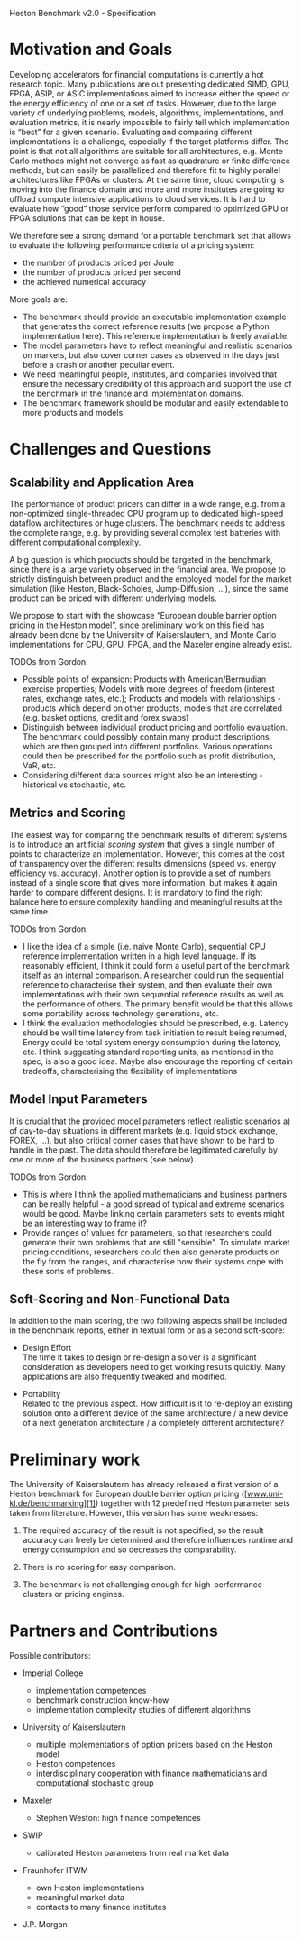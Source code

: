 Heston Benchmark v2.0 - Specification

# Motivation and Goals

Developing accelerators for financial computations is currently a hot research topic. Many publications are out presenting dedicated SIMD, GPU, FPGA, ASIP, or ASIC implementations aimed to increase either the speed or the energy efficiency of one or a set of tasks. However, due to the large variety of underlying problems, models, algorithms, implementations, and evaluation metrics, it is nearly impossible to fairly tell which implementation is “best” for a given scenario.
Evaluating and comparing different implementations is a challenge, especially if the target platforms differ. The point is that not all algorithms are suitable for all architectures, e.g. Monte Carlo methods might not converge as fast as quadrature or finite difference methods, but can easily be parallelized and therefore fit to highly parallel architectures like FPGAs or clusters.
At the same time, cloud computing is moving into the finance domain and more and more institutes are going to offload compute intensive applications to cloud services. It is hard to evaluate how “good” those service perform compared to optimized GPU or FPGA solutions that can be kept in house.

We therefore see a strong demand for a portable benchmark set that allows to evaluate the following performance criteria of a pricing system:
* the number of products priced per Joule
* the number of products priced per second
* the achieved numerical accuracy

More goals are:

* The benchmark should provide an executable implementation example that generates the correct reference results (we propose a Python implementation here). This reference implementation is freely available.
* The model parameters have to reflect meaningful and realistic scenarios on markets, but also cover corner cases as observed in the days just before a crash or another peculiar event.
* We need meaningful people, institutes, and companies involved that ensure the necessary credibility of this approach and support the use of the benchmark in the finance and implementation domains.
* The benchmark framework should be modular and easily extendable to more products and models.


# Challenges and Questions

## Scalability and Application Area

The performance of product pricers can differ in a wide range, e.g. from a non-optimized single-threaded CPU program up to dedicated high-speed dataflow architectures or huge clusters. The benchmark needs to address the complete range, e.g. by providing several complex test batteries with different computational complexity.

A big question is which products should be targeted in the benchmark, since there is a large variety observed in the financial area. We propose to strictly distinguish between product and the employed model for the market simulation (like Heston, Black-Scholes, Jump-Diffusion, …), since the same product can be priced with different underlying models.

We propose to start with the showcase “European double barrier option pricing in the Heston model”, since preliminary work on this field has already been done by the University of Kaiserslautern, and Monte Carlo implementations for CPU, GPU, FPGA, and the Maxeler engine already exist.

TODOs from Gordon: 
* Possible points of expansion: Products with American/Bermudian exercise properties; Models with more degrees of freedom (interest rates, exchange rates, etc.); Products and models with relationships - products which depend on other products, models that are correlated (e.g. basket options, credit and forex swaps)
* Distinguish between individual product pricing and portfolio evaluation. The benchmark could possibly contain many product descriptions, which are then grouped into different portfolios. Various operations could then be prescribed for the portfolio such as profit distribution, VaR, etc.
* Considering different data sources might also be an interesting - historical vs stochastic, etc.


## Metrics and Scoring

The easiest way for comparing the benchmark results of different systems is to introduce an artificial _scoring system_ that gives a single number of points to characterize an implementation. However, this comes at the cost of transparency over the different results dimensions (speed vs. energy efficiency vs. accuracy). Another option is to provide a set of numbers instead of a single score that gives more information, but makes it again harder to compare different designs. It is mandatory to find the right balance here to ensure complexity handling and meaningful results at the same time.

TODOs from Gordon:
* I like the idea of a simple (i.e. naive Monte Carlo), sequential CPU reference implementation written in a high level language. If its reasonably efficient, I think it could form a useful part of the benchmark itself as an internal comparison. A researcher could run the sequential reference to characterise their system, and then evaluate their own implementations with their own sequential reference results as well as the performance of others. The primary benefit would be that this allows some portability across technology generations, etc.
* I think the evaluation methodologies should be prescribed, e.g. Latency should be wall time latency from task initiation to result being returned, Energy could be total system energy consumption during the latency, etc. I think suggesting standard reporting units, as mentioned in the spec, is also a good idea. Maybe also encourage the reporting of certain tradeoffs, characterising the flexibility of implementations

## Model Input Parameters

It is crucial that the provided model parameters reflect realistic scenarios a) of day-to-day situations in different markets (e.g. liquid stock exchange, FOREX, …), but also critical corner cases that have shown to be hard to handle in the past. The data should therefore be legitimated carefully by one or more of the business partners (see below).

TODOs from Gordon:
* This is where I think the applied mathematicians and business partners can be really helpful - a good spread of typical and extreme scenarios would be good. Maybe linking certain parameters sets to events might be an interesting way to frame it?
* Provide ranges of values for parameters, so that researchers could generate their own problems that are still "sensible". To simulate market pricing conditions, researchers could then also generate products on the fly from the ranges, and characterise how their systems cope with these sorts of problems.


## Soft-Scoring and Non-Functional Data

In addition to the main scoring, the two following aspects shall be included in the benchmark reports, either in textual form or as a second soft-score:

* Design Effort  
The time it takes to design or re-design a solver is a significant consideration as developers need to get working results quickly. Many applications are also frequently tweaked and modified.

* Portability  
Related to the previous aspect. How difficult is it to re-deploy an existing solution onto a different device of the same architecture / a new device of a next generation architecture / a completely different architecture? 


# Preliminary work

The University of Kaiserslautern has already released a first version of a Heston benchmark for European double barrier option pricing ([www.uni-kl.de/benchmarking][1]) together with 12 predefined Heston parameter sets taken from literature. However, this version has some weaknesses:

   [1]: http://www.uni-kl.de/benchmarking

1. The required accuracy of the result is not specified, so the result accuracy can freely be determined and therefore influences runtime and energy consumption and so decreases the comparability.

2. There is no scoring for easy comparison.

3. The benchmark is not challenging enough for high-performance clusters or pricing engines. 


# Partners and Contributions

Possible contributors:

* Imperial College
	* implementation competences
	* benchmark construction know-how
	* implementation complexity studies of different algorithms

* University of Kaiserslautern
	* multiple implementations of option pricers based on the Heston model
	* Heston competences
	* interdisciplinary cooperation with finance mathematicians and computational stochastic group

* Maxeler
	* Stephen Weston: high finance competences

* SWIP
	* calibrated Heston parameters from real market data

* Fraunhofer ITWM
	* own Heston implementations
	* meaningful market data
	* contacts to many finance institutes

* J.P. Morgan
